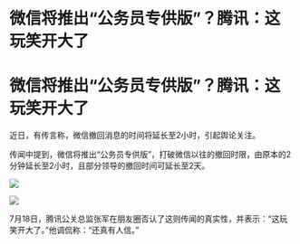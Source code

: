 # 微信将推出“公务员专供版”？腾讯：这玩笑开大了

# 微信将推出“公务员专供版”？腾讯：这玩笑开大了

近日，有传言称，微信撤回消息的时间将延长至2小时，引起舆论关注。

传闻中提到，微信将推出“公务员专供版”，打破微信以往的撤回时限，由原本的2分钟延长至2小时，且部分领导的撤回时间可延长至2天。

![](https://inews.gtimg.com/om_bt/OeYivfEUwtPwbROLKMaDQwxRigpsu8altLzEIkTDwcAGAAA/1000)

![](https://inews.gtimg.com/om_bt/OhbAjQWH4SKged1ZiJbc2rKk4rnwRdj7uzl6bYo52eIukAA/1000)

7月18日，腾讯公关总监张军在朋友圈否认了这则传闻的真实性，并表示：“这玩笑开大了。”他调侃称：“还真有人信。”

